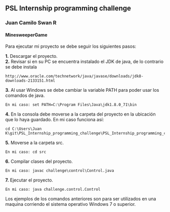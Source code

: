 ## PSL Internship programming challenge
### Juan Camilo Swan R   
#### MinesweeperGame
Para ejecutar mi proyecto se debe seguir los siguientes pasos:  
  
**1.** Descargar el proyecto.  
**2.** Revisar si en su PC se encuentra instalado el JDK de java, de lo contrario se debe instala  
```
http://www.oracle.com/technetwork/java/javase/downloads/jdk8-downloads-2133151.html 
```
**3.** Al usar Windows se debe cambiar la variable PATH para poder usar los comandos de java.  
```
En mi caso: set PATH=C:\Program Files\Java\jdk1.8.0_71\bin
```
**4.** En la consola debe moverse a la carpeta del proyecto en la ubicación que lo haya guardado. En mi caso funciona así:  
```  
cd C:\Users\Juan K\git\PSL_Internship_programming_challenge\PSL_Internship_programming_challenge  
```  
**5.** Moverse a la carpeta src.
```
En mi caso: cd src  
```  
**6.** Compilar clases del proyecto.  
```
En mi caso: javac challenge\control\Control.java  
```
**7.** Ejecutar el proyecto. 
```
En mi caso: java challenge.control.Control  
```
  
Los ejemplos de los comandos anteriores son para ser utilizados en una maquina corriendo el sistema operativo Windows 7 o superior.
